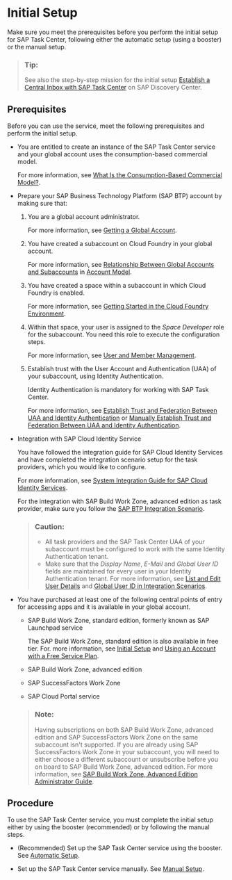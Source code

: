 <!-- loio834769400794464489f390350a82bbd6 -->

# Initial Setup

Make sure you meet the prerequisites before you perform the initial setup for SAP Task Center, following either the automatic setup \(using a booster\) or the manual setup.

> ### Tip:  
> See also the step-by-step mission for the initial setup [Establish a Central Inbox with SAP Task Center](https://discovery-center.cloud.sap/missiondetail/3774/3813/) on SAP Discovery Center.



<a name="loio834769400794464489f390350a82bbd6__section_z3b_p3y_x5b"/>

## Prerequisites

Before you can use the service, meet the following prerequisites and perform the initial setup.

-   You are entitled to create an instance of the SAP Task Center service and your global account uses the consumption-based commercial model.

    For more information, see [What Is the Consumption-Based Commercial Model?](https://help.sap.com/products/BTP/65de2977205c403bbc107264b8eccf4b/7047eb4a15a84ac7be3c8612179e6d1f.html).

-   Prepare your SAP Business Technology Platform \(SAP BTP\) account by making sure that:

    1.  You are a global account administrator.

        For more information, see [Getting a Global Account](https://help.sap.com/viewer/65de2977205c403bbc107264b8eccf4b/Cloud/en-US/d61c2819034b48e68145c45c36acba6e.html#loiod61c2819034b48e68145c45c36acba6e).

    2.  You have created a subaccount on Cloud Foundry in your global account.

        For more information, see [Relationship Between Global Accounts and Subaccounts](https://help.sap.com/viewer/3504ec5ef16548778610c7e89cc0eac3/Cloud/en-US/8ed4a705efa0431b910056c0acdbf377.html#loioeeda449cf252418a97e0f7c9abd30b9a) in [Account Model](https://help.sap.com/viewer/3504ec5ef16548778610c7e89cc0eac3/Cloud/en-US/8ed4a705efa0431b910056c0acdbf377.html).

    3.  You have created a space within a subaccount in which Cloud Foundry is enabled.

        For more information, see [Getting Started in the Cloud Foundry Environment](https://help.sap.com/viewer/65de2977205c403bbc107264b8eccf4b/Cloud/en-US/b328cc89ea14484d9655b8cfb8efb508.html).

    4.  Within that space, your user is assigned to the *Space Developer* role for the subaccount. You need this role to execute the configuration steps.

        For more information, see [User and Member Management](https://help.sap.com/viewer/3504ec5ef16548778610c7e89cc0eac3/Cloud/en-US/cc1c676b43904066abb2a4838cbd0c37.html).

    5.  Establish trust with the User Account and Authentication \(UAA\) of your subaccount, using Identity Authentication.

        Identity Authentication is mandatory for working with SAP Task Center.

        For more information, see [Establish Trust and Federation Between UAA and Identity Authentication](https://help.sap.com/docs/BTP/65de2977205c403bbc107264b8eccf4b/161f8f0cfac64c4fa2d973bc5f08a894.html) or [Manually Establish Trust and Federation Between UAA and Identity Authentication](https://help.sap.com/docs/BTP/65de2977205c403bbc107264b8eccf4b/7c6aa87459764b179aeccadccd4f91f3.html).


-   Integration with SAP Cloud Identity Service

    You have followed the integration guide for SAP Cloud Identity Services and have completed the integration scenario setup for the task providers, which you would like to configure.

    For more information, see [System Integration Guide for SAP Cloud Identity Services](https://help.sap.com/viewer/b95c3d5bab324a3a8409eee5267a5b75/Cloud/en-US).

    For the integration with SAP Build Work Zone, advanced edition as task provider, make sure you follow the [SAP BTP Integration Scenario](https://help.sap.com/docs/cloud-identity/system-integration-guide/sap-btp-integration-scenario?version=Cloud).

    > ### Caution:  
    > -   All task providers and the SAP Task Center UAA of your subaccount must be configured to work with the same Identity Authentication tenant.
    > -   Make sure that the *Display Name*, *E-Mail* and *Global User ID* fields are maintained for every user in your Identity Authentication tenant. For more information, see [List and Edit User Details](https://help.sap.com/docs/IDENTITY_AUTHENTICATION/6d6d63354d1242d185ab4830fc04feb1/045cb01bd2034b05a69e1a626e46570f.html) and [Global User ID in Integration Scenarios](https://help.sap.com/docs/SAP_CLOUD_IDENTITY/b95c3d5bab324a3a8409eee5267a5b75/a04611df60404a248a7a8089c85b9761.html).

-   You have purchased at least one of the following central points of entry for accessing apps and it is available in your global account.

    -   SAP Build Work Zone, standard edition, formerly known as SAP Launchpad service

        The SAP Build Work Zone, standard edition is also available in free tier. For. more information, see [Initial Setup](https://help.sap.com/viewer/8c8e1958338140699bd4811b37b82ece/Cloud/en-US/fd79b232967545569d1ae4d8f691016b.html) and [Using an Account with a Free Service Plan](https://help.sap.com/docs/Launchpad_Service/8c8e1958338140699bd4811b37b82ece/1868e0dd101a4aa78b75e49ab46c992a.html).

    -   SAP Build Work Zone, advanced edition

    -   SAP SuccessFactors Work Zone

    -   SAP Cloud Portal service


    > ### Note:  
    > Having subscriptions on both SAP Build Work Zone, advanced edition and SAP SuccessFactors Work Zone on the same subaccount isn't supported. If you are already using SAP SuccessFactors Work Zone in your subaccount, you will need to either choose a different subaccount or unsubscribe before you on board to SAP Build Work Zone, advanced edition. For more information, see [SAP Build Work Zone, Advanced Edition Administrator Guide](https://help.sap.com/docs/WZ/b03c84105ff74f809631e494bd612e83/9e78b62e8d2a4e1b928d85d22fe957a7.html#create-a-subaccount).




<a name="loio834769400794464489f390350a82bbd6__section_ssw_jb2_2vb"/>

## Procedure

To use the SAP Task Center service, you must complete the initial setup either by using the booster \(recommended\) or by following the manual steps.

-   \(Recommended\) Set up the SAP Task Center service using the booster. See [Automatic Setup](automatic-setup-3a49967.md).

-   Set up the SAP Task Center service manually. See [Manual Setup](manual-setup-0f00d3d.md).


